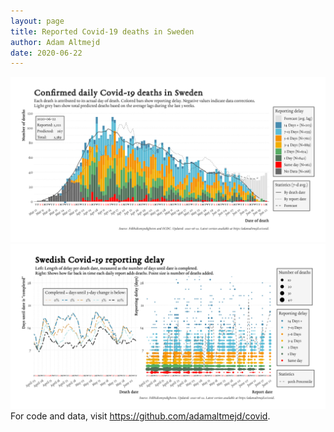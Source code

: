 ```yaml
---
layout: page
title: Reported Covid-19 deaths in Sweden
author: Adam Altmejd
date: 2020-06-22
---
```


![Graph of Swedish Covid-19 deaths with reporting delay.](deaths_lag_sweden_2020-06-22.png "Swedish Covid-19 deaths.")
![Graph of Swedish Covid-19 reporting delay in daily deaths.](lag_trend_sweden_2020-06-22.png "Trend in Swedish Covid-19 mortality reporting delay.")
For code and data, visit <https://github.com/adamaltmejd/covid>.
